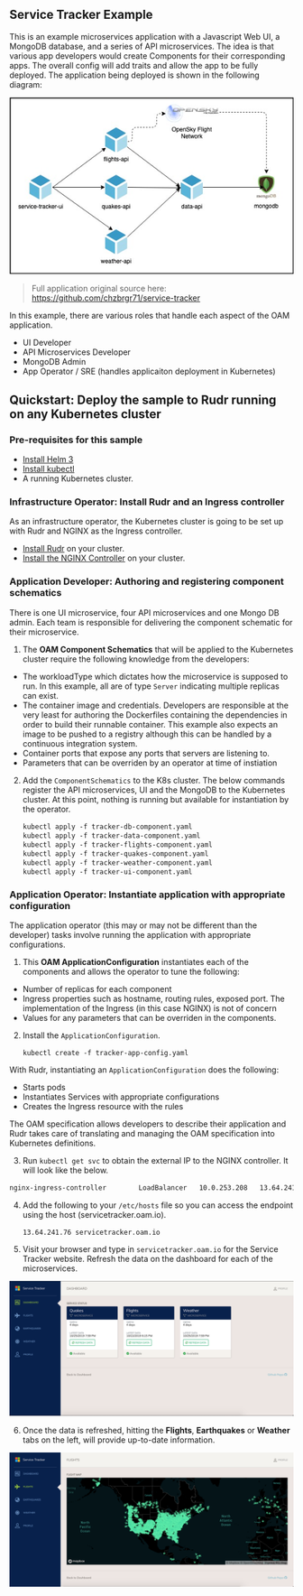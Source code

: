 ## Service Tracker Example

This is an example microservices application with a Javascript Web UI, a MongoDB database, and a series of API microservices. The idea is that various app developers would create Components for their corresponding apps. The overall config will add traits and allow the app to be fully deployed. 
The application being deployed is shown in the following diagram: 

![Application architecture diagram](service-tracker-diagram.jpg)

> Full application original source here: https://github.com/chzbrgr71/service-tracker 

In this example, there are various roles that handle each aspect of the OAM application.

* UI Developer
* API Microservices Developer
* MongoDB Admin
* App Operator / SRE (handles applicaiton deployment in Kubernetes)

## Quickstart: Deploy the sample to Rudr running on any Kubernetes cluster

### Pre-requisites for this sample

* [Install Helm 3](https://github.com/oam-dev/rudr/blob/master/docs/setup/install.md#prerequisites)
* [Install kubectl](https://github.com/oam-dev/rudr/blob/master/docs/setup/install.md#prerequisites)
* A running Kubernetes cluster.

### Infrastructure Operator:  Install Rudr and an Ingress controller

As an infrastructure operator, the Kubernetes cluster is going to be set up with Rudr and NGINX as the Ingress controller. 

* [Install Rudr](https://github.com/oam-dev/rudr/blob/master/docs/setup/install.md#installing-rudr-using-helm-3) on your cluster.
* [Install the NGINX Controller](https://github.com/oam-dev/rudr/blob/master/docs/setup/install.md#ingress) on your cluster.

### Application Developer: Authoring and registering component schematics 

There is one UI microservice, four API microservices and one Mongo DB admin. Each team is responsible for delivering the component schematic for their microservice. 

1. The **OAM Component Schematics** that will be applied to the Kubernetes cluster require the following knowledge from the developers: 

* The workloadType which dictates how the microservice is supposed to run. In this example, all are of type `Server` indicating multiple replicas can exist. 
* The container image and credentials. Developers are responsible at the very least for authoring the Dockerfiles containing the dependencies in order to build their runnable container. This example also expects an image to be pushed to a registry although this can be handled by a continuous integration system. 
* Container ports that expose any ports that servers are listening to. 
* Parameters that can be overriden by an operator at time of instiation 

2. Add the `ComponentSchematics` to the K8s cluster. The below commands register the API microservices, UI and the MongoDB to the Kubernetes cluster. At this point, nothing is running but available for instantiation by the operator.  

    ```
    kubectl apply -f tracker-db-component.yaml
    kubectl apply -f tracker-data-component.yaml
    kubectl apply -f tracker-flights-component.yaml
    kubectl apply -f tracker-quakes-component.yaml
    kubectl apply -f tracker-weather-component.yaml
    kubectl apply -f tracker-ui-component.yaml
    ```

### Application Operator: Instantiate application with appropriate configuration

The application operator (this may or may not be different than the developer) tasks involve running the application with appropriate configurations. 

1. This **OAM ApplicationConfiguration** instantiates each of the components and allows the operator to tune the following: 

* Number of replicas for each component 
* Ingress properties such as hostname, routing rules, exposed port. The implementation of the Ingress (in this case NGINX) is not of concern 
* Values for any parameters that can be overriden in the components. 

2. Install the `ApplicationConfiguration`.

    ```
    kubectl create -f tracker-app-config.yaml
    ```

With Rudr, instantiating an `ApplicationConfiguration` does the following: 

* Starts pods 
* Instantiates Services with appropriate configurations 
* Creates the Ingress resource with the rules 

The OAM specification allows developers to describe their application and Rudr takes care of translating and managing the OAM specification into Kubernetes definitions. 

3. Run `kubectl get svc` to obtain the external IP to the NGINX controller. It will look like the below.    

  ```bash
  nginx-ingress-controller        LoadBalancer   10.0.253.208   13.64.241.76   80:32751/TCP,443:30402/TCP   28h
  ```

4. Add the following to your `/etc/hosts` file so you can access the endpoint using the host (servicetracker.oam.io). 

    ```
    13.64.241.76 servicetracker.oam.io
    ``` 

5. Visit your browser and type in `servicetracker.oam.io` for the Service Tracker website. Refresh the data on the dashboard for each of the microservices. 

![Dashboard picture](dashboard.png)

6. Once the data is refreshed, hitting the **Flights**, **Earthquakes** or **Weather** tabs on the left, will provide up-to-date information. 

![flights picture](flights.png)